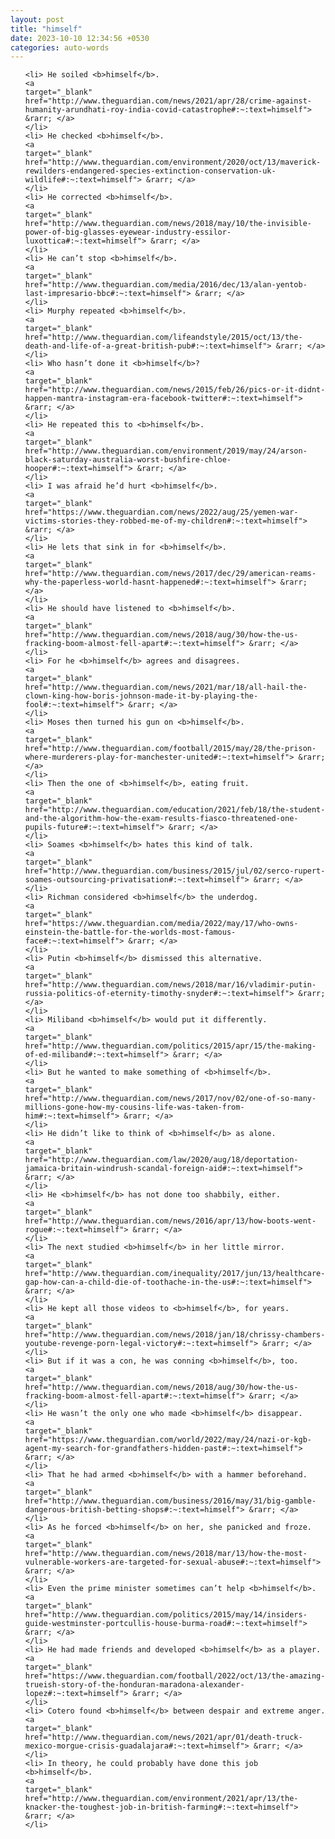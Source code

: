 ```yaml
---
layout: post
title: "himself"
date: 2023-10-10 12:34:56 +0530
categories: auto-words
---
```

<ol>

    <li> He soiled <b>himself</b>.
    <a 
    target="_blank" 
    href="http://www.theguardian.com/news/2021/apr/28/crime-against-humanity-arundhati-roy-india-covid-catastrophe#:~:text=himself"> &rarr; </a>
    </li>
    <li> He checked <b>himself</b>.
    <a 
    target="_blank" 
    href="http://www.theguardian.com/environment/2020/oct/13/maverick-rewilders-endangered-species-extinction-conservation-uk-wildlife#:~:text=himself"> &rarr; </a>
    </li>
    <li> He corrected <b>himself</b>.
    <a 
    target="_blank" 
    href="http://www.theguardian.com/news/2018/may/10/the-invisible-power-of-big-glasses-eyewear-industry-essilor-luxottica#:~:text=himself"> &rarr; </a>
    </li>
    <li> He can’t stop <b>himself</b>.
    <a 
    target="_blank" 
    href="http://www.theguardian.com/media/2016/dec/13/alan-yentob-last-impresario-bbc#:~:text=himself"> &rarr; </a>
    </li>
    <li> Murphy repeated <b>himself</b>.
    <a 
    target="_blank" 
    href="http://www.theguardian.com/lifeandstyle/2015/oct/13/the-death-and-life-of-a-great-british-pub#:~:text=himself"> &rarr; </a>
    </li>
    <li> Who hasn’t done it <b>himself</b>?
    <a 
    target="_blank" 
    href="http://www.theguardian.com/news/2015/feb/26/pics-or-it-didnt-happen-mantra-instagram-era-facebook-twitter#:~:text=himself"> &rarr; </a>
    </li>
    <li> He repeated this to <b>himself</b>.
    <a 
    target="_blank" 
    href="http://www.theguardian.com/environment/2019/may/24/arson-black-saturday-australia-worst-bushfire-chloe-hooper#:~:text=himself"> &rarr; </a>
    </li>
    <li> I was afraid he’d hurt <b>himself</b>.
    <a 
    target="_blank" 
    href="https://www.theguardian.com/news/2022/aug/25/yemen-war-victims-stories-they-robbed-me-of-my-children#:~:text=himself"> &rarr; </a>
    </li>
    <li> He lets that sink in for <b>himself</b>.
    <a 
    target="_blank" 
    href="http://www.theguardian.com/news/2017/dec/29/american-reams-why-the-paperless-world-hasnt-happened#:~:text=himself"> &rarr; </a>
    </li>
    <li> He should have listened to <b>himself</b>.
    <a 
    target="_blank" 
    href="http://www.theguardian.com/news/2018/aug/30/how-the-us-fracking-boom-almost-fell-apart#:~:text=himself"> &rarr; </a>
    </li>
    <li> For he <b>himself</b> agrees and disagrees.
    <a 
    target="_blank" 
    href="http://www.theguardian.com/news/2021/mar/18/all-hail-the-clown-king-how-boris-johnson-made-it-by-playing-the-fool#:~:text=himself"> &rarr; </a>
    </li>
    <li> Moses then turned his gun on <b>himself</b>.
    <a 
    target="_blank" 
    href="http://www.theguardian.com/football/2015/may/28/the-prison-where-murderers-play-for-manchester-united#:~:text=himself"> &rarr; </a>
    </li>
    <li> Then the one of <b>himself</b>, eating fruit.
    <a 
    target="_blank" 
    href="http://www.theguardian.com/education/2021/feb/18/the-student-and-the-algorithm-how-the-exam-results-fiasco-threatened-one-pupils-future#:~:text=himself"> &rarr; </a>
    </li>
    <li> Soames <b>himself</b> hates this kind of talk.
    <a 
    target="_blank" 
    href="http://www.theguardian.com/business/2015/jul/02/serco-rupert-soames-outsourcing-privatisation#:~:text=himself"> &rarr; </a>
    </li>
    <li> Richman considered <b>himself</b> the underdog.
    <a 
    target="_blank" 
    href="https://www.theguardian.com/media/2022/may/17/who-owns-einstein-the-battle-for-the-worlds-most-famous-face#:~:text=himself"> &rarr; </a>
    </li>
    <li> Putin <b>himself</b> dismissed this alternative.
    <a 
    target="_blank" 
    href="http://www.theguardian.com/news/2018/mar/16/vladimir-putin-russia-politics-of-eternity-timothy-snyder#:~:text=himself"> &rarr; </a>
    </li>
    <li> Miliband <b>himself</b> would put it differently.
    <a 
    target="_blank" 
    href="http://www.theguardian.com/politics/2015/apr/15/the-making-of-ed-miliband#:~:text=himself"> &rarr; </a>
    </li>
    <li> But he wanted to make something of <b>himself</b>.
    <a 
    target="_blank" 
    href="http://www.theguardian.com/news/2017/nov/02/one-of-so-many-millions-gone-how-my-cousins-life-was-taken-from-him#:~:text=himself"> &rarr; </a>
    </li>
    <li> He didn’t like to think of <b>himself</b> as alone.
    <a 
    target="_blank" 
    href="http://www.theguardian.com/law/2020/aug/18/deportation-jamaica-britain-windrush-scandal-foreign-aid#:~:text=himself"> &rarr; </a>
    </li>
    <li> He <b>himself</b> has not done too shabbily, either.
    <a 
    target="_blank" 
    href="http://www.theguardian.com/news/2016/apr/13/how-boots-went-rogue#:~:text=himself"> &rarr; </a>
    </li>
    <li> The next studied <b>himself</b> in her little mirror.
    <a 
    target="_blank" 
    href="http://www.theguardian.com/inequality/2017/jun/13/healthcare-gap-how-can-a-child-die-of-toothache-in-the-us#:~:text=himself"> &rarr; </a>
    </li>
    <li> He kept all those videos to <b>himself</b>, for years.
    <a 
    target="_blank" 
    href="http://www.theguardian.com/news/2018/jan/18/chrissy-chambers-youtube-revenge-porn-legal-victory#:~:text=himself"> &rarr; </a>
    </li>
    <li> But if it was a con, he was conning <b>himself</b>, too.
    <a 
    target="_blank" 
    href="http://www.theguardian.com/news/2018/aug/30/how-the-us-fracking-boom-almost-fell-apart#:~:text=himself"> &rarr; </a>
    </li>
    <li> He wasn’t the only one who made <b>himself</b> disappear.
    <a 
    target="_blank" 
    href="https://www.theguardian.com/world/2022/may/24/nazi-or-kgb-agent-my-search-for-grandfathers-hidden-past#:~:text=himself"> &rarr; </a>
    </li>
    <li> That he had armed <b>himself</b> with a hammer beforehand.
    <a 
    target="_blank" 
    href="http://www.theguardian.com/business/2016/may/31/big-gamble-dangerous-british-betting-shops#:~:text=himself"> &rarr; </a>
    </li>
    <li> As he forced <b>himself</b> on her, she panicked and froze.
    <a 
    target="_blank" 
    href="http://www.theguardian.com/news/2018/mar/13/how-the-most-vulnerable-workers-are-targeted-for-sexual-abuse#:~:text=himself"> &rarr; </a>
    </li>
    <li> Even the prime minister sometimes can’t help <b>himself</b>.
    <a 
    target="_blank" 
    href="http://www.theguardian.com/politics/2015/may/14/insiders-guide-westminster-portcullis-house-burma-road#:~:text=himself"> &rarr; </a>
    </li>
    <li> He had made friends and developed <b>himself</b> as a player.
    <a 
    target="_blank" 
    href="https://www.theguardian.com/football/2022/oct/13/the-amazing-trueish-story-of-the-honduran-maradona-alexander-lopez#:~:text=himself"> &rarr; </a>
    </li>
    <li> Cotero found <b>himself</b> between despair and extreme anger.
    <a 
    target="_blank" 
    href="http://www.theguardian.com/news/2021/apr/01/death-truck-mexico-morgue-crisis-guadalajara#:~:text=himself"> &rarr; </a>
    </li>
    <li> In theory, he could probably have done this job <b>himself</b>.
    <a 
    target="_blank" 
    href="http://www.theguardian.com/environment/2021/apr/13/the-knacker-the-toughest-job-in-british-farming#:~:text=himself"> &rarr; </a>
    </li>